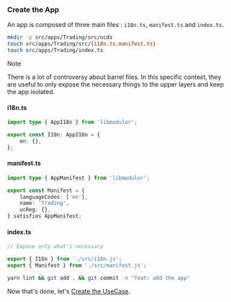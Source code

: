 ### Create the App

An app is composed of three main files : `i18n.ts`, `manifest.ts` and `index.ts`.

```sh
mkdir -p src/apps/Trading/src/ucds
touch src/apps/Trading/src/{i18n.ts,manifest.ts}
touch src/apps/Trading/index.ts
```

> [!NOTE]
> There is a lot of controversy about barrel files. In this specific context, they are useful to only expose the necessary things to the upper layers and keep the app isolated.

#### i18n.ts

```typescript
import type { AppI18n } from 'libmodulor';

export const I18n: AppI18n = {
    en: {},
};
```

#### manifest.ts

```typescript
import type { AppManifest } from 'libmodulor';

export const Manifest = {
    languageCodes: ['en'],
    name: 'Trading',
    ucReg: {},
} satisfies AppManifest;
```

#### index.ts

```typescript
// Expose only what's necessary

export { I18n } from './src/i18n.js';
export { Manifest } from './src/manifest.js';
```

```sh
yarn lint && git add . && git commit -m "feat: add the app"
```

Now that's done, let's [Create the UseCase](./003_Create_the_UseCase.md).
